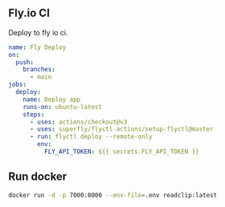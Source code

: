 ## Fly.io CI

Deploy to fly io ci.

```yml
name: Fly Deploy
on:
  push:
    branches:
      - main
jobs:
  deploy:
    name: Deploy app
    runs-on: ubuntu-latest
    steps:
      - uses: actions/checkout@v3
      - uses: superfly/flyctl-actions/setup-flyctl@master
      - run: flyctl deploy --remote-only
        env:
          FLY_API_TOKEN: ${{ secrets.FLY_API_TOKEN }}
```

## Run docker

```bash
docker run -d -p 7000:8000 --env-file=.env readclip:latest
```
